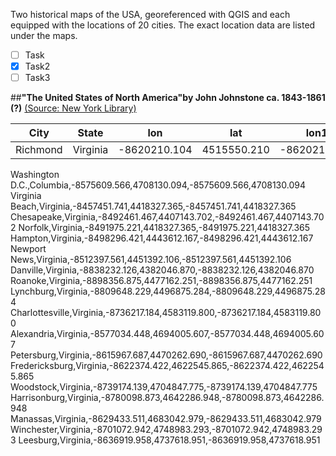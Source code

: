 Two historical maps of the USA, georeferenced with QGIS and each equipped with the locations of 20 cities. The exact location data are listed under the maps.

- [ ] Task
- [x] Task2
- [ ] Task3

##**"The United States of North America"by John Johnstone ca. 1843-1861 (?)** [(Source: New York Library)](https://digitalcollections.nypl.org/items/510d47da-ee71-a3d9-e040-e00a18064a99)

City | State | lon | lat | lon1 | lat1
--- | --- | --- | --- | --- | ---
Richmond | Virginia |-8620210.104 | 4515550.210 |-8620210.104 |4515550.210
Washington D.C.,Columbia,-8575609.566,4708130.094,-8575609.566,4708130.094
Virginia Beach,Virginia,-8457451.741,4418327.365,-8457451.741,4418327.365
Chesapeake,Virginia,-8492461.467,4407143.702,-8492461.467,4407143.702
Norfolk,Virginia,-8491975.221,4418327.365,-8491975.221,4418327.365
Hampton,Virginia,-8498296.421,4443612.167,-8498296.421,4443612.167
Newport News,Virginia,-8512397.561,4451392.106,-8512397.561,4451392.106
Danville,Virginia,-8838232.126,4382046.870,-8838232.126,4382046.870
Roanoke,Virginia,-8898356.875,4477162.251,-8898356.875,4477162.251
Lynchburg,Virginia,-8809648.229,4496875.284,-8809648.229,4496875.284
Charlottesville,Virginia,-8736217.184,4583119.800,-8736217.184,4583119.800
Alexandria,Virginia,-8577034.448,4694005.607,-8577034.448,4694005.607
Petersburg,Virginia,-8615967.687,4470262.690,-8615967.687,4470262.690
Fredericksburg,Virginia,-8622374.422,4622545.865,-8622374.422,4622545.865
Woodstock,Virginia,-8739174.139,4704847.775,-8739174.139,4704847.775
Harrisonburg,Virginia,-8780098.873,4642286.948,-8780098.873,4642286.948
Manassas,Virginia,-8629433.511,4683042.979,-8629433.511,4683042.979
Winchester,Virginia,-8701072.942,4748983.293,-8701072.942,4748983.293
Leesburg,Virginia,-8636919.958,4737618.951,-8636919.958,4737618.951
